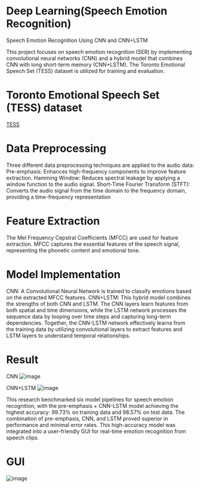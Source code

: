 # Deep Learning(Speech Emotion Recognition)
Speech Emotion Recognition Using CNN and CNN+LSTM

This project focuses on speech emotion recognition (SER) by implementing convolutional neural networks (CNN) and a hybrid model that combines CNN with long short-term memory (CNN+LSTM). The Toronto Emotional Speech Set (TESS) dataset is utilized for training and evaluation.

# Toronto Emotional Speech Set (TESS) dataset
[TESS](https://www.kaggle.com/datasets/ejlok1/toronto-emotional-speech-set-tess)

# Data Preprocessing
Three different data preprocessing techniques are applied to the audio data:
Pre-emphasis: Enhances high-frequency components to improve feature extraction.
Hamming Window: Reduces spectral leakage by applying a window function to the audio signal.
Short-Time Fourier Transform (STFT): Converts the audio signal from the time domain to the frequency domain, providing a time-frequency representation

# Feature Extraction
The Mel Frequency Cepstral Coefficients (MFCC) are used for feature extraction. MFCC captures the essential features of the speech signal, representing the phonetic content and emotional tone.

# Model Implementation
CNN: A Convolutional Neural Network is trained to classify emotions based on the extracted MFCC features.
CNN+LSTM: This hybrid model combines the strengths of both CNN and LSTM. The CNN layers learn features from both spatial and time dimensions, while the LSTM network processes the sequence data by looping over time steps and capturing long-term dependencies. Together, the CNN-LSTM network effectively learns from the training data by utilizing convolutional layers to extract features and LSTM layers to understand temporal relationships.

# Result
CNN
![image](https://github.com/user-attachments/assets/9afdab45-2a9d-4d8a-9035-35136d13a7d5)

CNN+LSTM
![image](https://github.com/user-attachments/assets/bc3c2f9a-beb9-40b6-9917-2b2ccd328f3c)

This research benchmarked six model pipelines for speech emotion recognition, with the pre-emphasis + CNN-LSTM model achieving the highest accuracy: 99.73% on training data and 98.57% on test data. The combination of pre-emphasis, CNN, and LSTM proved superior in performance and minimal error rates. This high-accuracy model was integrated into a user-friendly GUI for real-time emotion recognition from speech clips.

# GUI
![image](https://github.com/user-attachments/assets/361fb0d7-4165-4ca8-9be4-fe8a355eb075)
